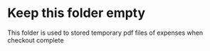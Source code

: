 # Keep this folder empty

This folder is used to stored temporary pdf files of expenses when checkout complete
